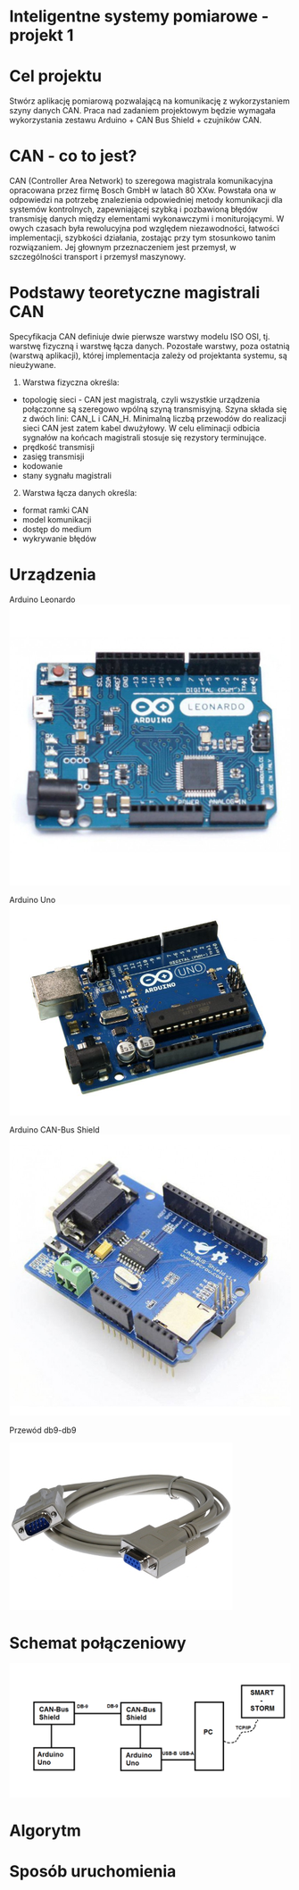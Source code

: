 # Inteligentne systemy pomiarowe - projekt 1

# Cel projektu
Stwórz aplikację pomiarową pozwalającą na komunikację z wykorzystaniem szyny danych CAN. Praca nad zadaniem projektowym będzie wymagała wykorzystania zestawu Arduino + CAN Bus Shield + czujników CAN.

# CAN - co to jest?
CAN (Controller Area Network) to szeregowa magistrala komunikacyjna opracowana przez firmę Bosch GmbH w latach 80 XXw. Powstała ona w odpowiedzi na potrzebę znalezienia odpowiedniej metody komunikacji dla systemów kontrolnych, zapewniającej szybką i pozbawioną błędów transmisję danych między elementami wykonawczymi i moniturojącymi. W owych czasach była rewolucyjna pod względem niezawodności, łatwości implementacji, szybkości działania, zostając przy tym stosunkowo tanim rozwiązaniem. Jej głownym przeznaczeniem jest przemysł, w szczególności transport i przemysł maszynowy. 

# Podstawy teoretyczne magistrali CAN
Specyfikacja CAN definiuje dwie pierwsze warstwy modelu ISO OSI, tj. warstwę fizyczną i warstwę łącza danych. Pozostałe warstwy, poza ostatnią (warstwą aplikacji), której implementacja zależy od projektanta systemu, są nieużywane. 

1. Warstwa fizyczna określa:
- topologię sieci - CAN jest magistralą, czyli wszystkie urządzenia połączonne są szeregowo wpólną szyną transmisyjną. Szyna składa się z dwóch lini: CAN_L i CAN_H. Minimalną liczbą przewodów do realizacji sieci CAN jest zatem kabel dwużyłowy. W celu eliminacji odbicia sygnałów na końcach magistrali stosuje się rezystory terminujące.
- prędkość transmisji
- zasięg transmisji
- kodowanie
- stany sygnału magistrali

2. Warstwa łącza danych określa:
- format ramki CAN
- model komunikacji
- dostęp do medium
- wykrywanie błędów

# Urządzenia
Arduino Leonardo
![Alt text](images/leonardo-1-800x800.jpg "Arduino Leonardo")

Arduino Uno
![Alt text](images/uno.jpg "Arduino Uno")

Arduino CAN-Bus Shield
![Alt text](images/shield-can-2-800x800.jpg "Arduino CAN-Bus Shield")

Przewód db9-db9

![Alt text](images/db9.jpg "Przewód db9-db9")


# Schemat połączeniowy
![Alt text](images/schemat.png "Schemat połączeniowy")

# Algorytm

# Sposób uruchomienia
